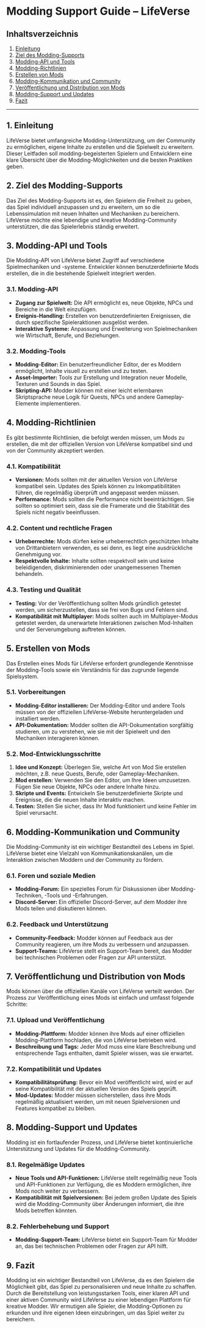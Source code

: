 # Modding Support Guide – LifeVerse

## Inhaltsverzeichnis
1. [Einleitung](#einleitung)
2. [Ziel des Modding-Supports](#ziel-des-modding-supports)
3. [Modding-API und Tools](#modding-api-und-tools)
4. [Modding-Richtlinien](#modding-richtlinien)
5. [Erstellen von Mods](#erstellen-von-mods)
6. [Modding-Kommunikation und Community](#modding-kommunikation-und-community)
7. [Veröffentlichung und Distribution von Mods](#veröffentlichung-und-distribution-von-mods)
8. [Modding-Support und Updates](#modding-support-und-updates)
9. [Fazit](#fazit)

---

## 1. Einleitung

LifeVerse bietet umfangreiche Modding-Unterstützung, um der Community zu ermöglichen, eigene Inhalte zu erstellen und die Spielwelt zu erweitern. Dieser Leitfaden soll modding-begeisterten Spielern und Entwicklern eine klare Übersicht über die Modding-Möglichkeiten und die besten Praktiken geben.

## 2. Ziel des Modding-Supports

Das Ziel des Modding-Supports ist es, den Spielern die Freiheit zu geben, das Spiel individuell anzupassen und zu erweitern, um so die Lebenssimulation mit neuen Inhalten und Mechaniken zu bereichern. LifeVerse möchte eine lebendige und kreative Modding-Community unterstützen, die das Spielerlebnis ständig erweitert.

## 3. Modding-API und Tools

Die Modding-API von LifeVerse bietet Zugriff auf verschiedene Spielmechaniken und -systeme. Entwickler können benutzerdefinierte Mods erstellen, die in die bestehende Spielwelt integriert werden.

### 3.1. Modding-API
- **Zugang zur Spielwelt:** Die API ermöglicht es, neue Objekte, NPCs und Bereiche in die Welt einzufügen.
- **Ereignis-Handling:** Erstellen von benutzerdefinierten Ereignissen, die durch spezifische Spieleraktionen ausgelöst werden.
- **Interaktive Systeme:** Anpassung und Erweiterung von Spielmechaniken wie Wirtschaft, Berufe, und Beziehungen.
  
### 3.2. Modding-Tools
- **Modding-Editor:** Ein benutzerfreundlicher Editor, der es Moddern ermöglicht, Inhalte visuell zu erstellen und zu testen.
- **Asset-Importer:** Tools zur Erstellung und Integration neuer Modelle, Texturen und Sounds in das Spiel.
- **Skripting-API:** Modder können mit einer leicht erlernbaren Skriptsprache neue Logik für Quests, NPCs und andere Gameplay-Elemente implementieren.

## 4. Modding-Richtlinien

Es gibt bestimmte Richtlinien, die befolgt werden müssen, um Mods zu erstellen, die mit der offiziellen Version von LifeVerse kompatibel sind und von der Community akzeptiert werden.

### 4.1. Kompatibilität
- **Versionen:** Mods sollten mit der aktuellen Version von LifeVerse kompatibel sein. Updates des Spiels können zu Inkompatibilitäten führen, die regelmäßig überprüft und angepasst werden müssen.
- **Performance:** Mods sollten die Performance nicht beeinträchtigen. Sie sollten so optimiert sein, dass sie die Framerate und die Stabilität des Spiels nicht negativ beeinflussen.

### 4.2. Content und rechtliche Fragen
- **Urheberrechte:** Mods dürfen keine urheberrechtlich geschützten Inhalte von Drittanbietern verwenden, es sei denn, es liegt eine ausdrückliche Genehmigung vor.
- **Respektvolle Inhalte:** Inhalte sollten respektvoll sein und keine beleidigenden, diskriminierenden oder unangemessenen Themen behandeln.

### 4.3. Testing und Qualität
- **Testing:** Vor der Veröffentlichung sollten Mods gründlich getestet werden, um sicherzustellen, dass sie frei von Bugs und Fehlern sind.
- **Kompatibilität mit Multiplayer:** Mods sollten auch im Multiplayer-Modus getestet werden, da unerwartete Interaktionen zwischen Mod-Inhalten und der Serverumgebung auftreten können.

## 5. Erstellen von Mods

Das Erstellen eines Mods für LifeVerse erfordert grundlegende Kenntnisse der Modding-Tools sowie ein Verständnis für das zugrunde liegende Spielsystem.

### 5.1. Vorbereitungen
- **Modding-Editor installieren:** Der Modding-Editor und andere Tools müssen von der offiziellen LifeVerse-Website heruntergeladen und installiert werden.
- **API-Dokumentation:** Modder sollten die API-Dokumentation sorgfältig studieren, um zu verstehen, wie sie mit der Spielwelt und den Mechaniken interagieren können.

### 5.2. Mod-Entwicklungsschritte
1. **Idee und Konzept:** Überlegen Sie, welche Art von Mod Sie erstellen möchten, z.B. neue Quests, Berufe, oder Gameplay-Mechaniken.
2. **Mod erstellen:** Verwenden Sie den Editor, um Ihre Ideen umzusetzen. Fügen Sie neue Objekte, NPCs oder andere Inhalte hinzu.
3. **Skripte und Events:** Entwickeln Sie benutzerdefinierte Skripte und Ereignisse, die die neuen Inhalte interaktiv machen.
4. **Testen:** Stellen Sie sicher, dass Ihr Mod funktioniert und keine Fehler im Spiel verursacht.

## 6. Modding-Kommunikation und Community

Die Modding-Community ist ein wichtiger Bestandteil des Lebens im Spiel. LifeVerse bietet eine Vielzahl von Kommunikationskanälen, um die Interaktion zwischen Moddern und der Community zu fördern.

### 6.1. Foren und soziale Medien
- **Modding-Forum:** Ein spezielles Forum für Diskussionen über Modding-Techniken, -Tools und -Erfahrungen.
- **Discord-Server:** Ein offizieller Discord-Server, auf dem Modder ihre Mods teilen und diskutieren können.

### 6.2. Feedback und Unterstützung
- **Community-Feedback:** Modder können auf Feedback aus der Community reagieren, um ihre Mods zu verbessern und anzupassen.
- **Support-Teams:** LifeVerse stellt ein Support-Team bereit, das Modder bei technischen Problemen oder Fragen zur API unterstützt.

## 7. Veröffentlichung und Distribution von Mods

Mods können über die offiziellen Kanäle von LifeVerse verteilt werden. Der Prozess zur Veröffentlichung eines Mods ist einfach und umfasst folgende Schritte:

### 7.1. Upload und Veröffentlichung
- **Modding-Plattform:** Modder können ihre Mods auf einer offiziellen Modding-Plattform hochladen, die von LifeVerse betrieben wird.
- **Beschreibung und Tags:** Jeder Mod muss eine klare Beschreibung und entsprechende Tags enthalten, damit Spieler wissen, was sie erwartet.

### 7.2. Kompatibilität und Updates
- **Kompatibilitätsprüfung:** Bevor ein Mod veröffentlicht wird, wird er auf seine Kompatibilität mit der aktuellen Version des Spiels geprüft.
- **Mod-Updates:** Modder müssen sicherstellen, dass ihre Mods regelmäßig aktualisiert werden, um mit neuen Spielversionen und Features kompatibel zu bleiben.

## 8. Modding-Support und Updates

Modding ist ein fortlaufender Prozess, und LifeVerse bietet kontinuierliche Unterstützung und Updates für die Modding-Community.

### 8.1. Regelmäßige Updates
- **Neue Tools und API-Funktionen:** LifeVerse stellt regelmäßig neue Tools und API-Funktionen zur Verfügung, die es Moddern ermöglichen, ihre Mods noch weiter zu verbessern.
- **Kompatibilität mit Spielversionen:** Bei jedem großen Update des Spiels wird die Modding-Community über Änderungen informiert, die ihre Mods betreffen könnten.

### 8.2. Fehlerbehebung und Support
- **Modding-Support-Team:** LifeVerse bietet ein Support-Team für Modder an, das bei technischen Problemen oder Fragen zur API hilft.

## 9. Fazit

Modding ist ein wichtiger Bestandteil von LifeVerse, da es den Spielern die Möglichkeit gibt, das Spiel zu personalisieren und neue Inhalte zu schaffen. Durch die Bereitstellung von leistungsstarken Tools, einer klaren API und einer aktiven Community wird LifeVerse zu einer lebendigen Plattform für kreative Modder. Wir ermutigen alle Spieler, die Modding-Optionen zu erkunden und ihre eigenen Ideen einzubringen, um das Spiel weiter zu bereichern.